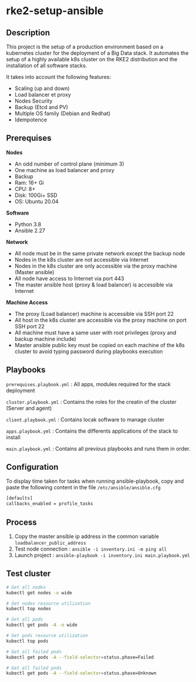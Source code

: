 # **rke2-setup-ansible**

## **Description**

This project is the setup of a production environment based on a kubernetes cluster for the deployment of a Big Data stack. It automates the setup of a highly available k8s cluster on the RKE2 distribution and the installation of all software stacks.

It takes into account the following features:

* Scaling (up and down)
* Load balancer et proxy
* Nodes Security
* Backup (Etcd and PV)
* Multiple OS family (Debian and Redhat)
* Idempotence

## **Prerequises**

**Nodes**

* An odd number of control plane (minimum 3)
* One machine as load balancer and proxy
* Backup
* Ram: 16+ Gi
* CPU: 8+
* Disk: 100Gi+ SSD
* OS: Ubuntu 20.04

**Software**

* Python 3.8
* Ansible 2.27

**Network**

* All node must be in the same private network except the backup node
* Nodes in the k8s cluster are not accessible via Internet
* Nodes in the k8s cluster are only accessible via the proxy machine (Master ansible)
* All node have access to Internet via port 443
* The master ansible host (proxy & load balancer) is accessible via Internet

**Machine Access**

* The proxy (Load balancer) machine is accessible via SSH port 22
* All host in the k8s cluster are accessible via the proxy machine on port SSH port 22
* All machine must have a same user with root privileges (proxy and backup machine include)
* Master ansible public key must be copied on each machine of the k8s cluster to avoid typing password during playbooks execution

## **Playbooks**

`prerequises.playbook.yml`  : All apps, modules required for the stack deployment

`cluster.playbook.yml` : Contains the roles for the creatin of the cluster (Server and agent)

`client.playbook.yml` : Contains locak software to manage cluster

`apps.playbook.yml` : Contains the differents applications of the stack to install

`main.playbook.yml` : Contains all previous playbooks and runs them in order.

## **Configuration**

To display time taken for tasks when running ansible-playbook, copy and paste the following content in the file `/etc/ansible/ansible.cfg`

```bash
[defaults]
callbacks_enabled = profile_tasks
```

## **Process**

1. Copy the master ansible ip address in the common variable `loadbalancer_public_address`
2. Test node connection : `ansible -i inventory.ini -m ping all`
3. Launch project : `ansible-playbook -i inventory.ini main.playbook.yml`

## **Test cluster**

```bash
# Get all nodes
kubectl get nodes -o wide

# Get nodes resource utilization
kubectl top nodes 

# Get all pods
kubectl get pods -A -o wide

# Get pods resource utilization
kubectl top pods 

# Get all failed pods
kubectl get pods -A --field-selector=status.phase=Failed

# Get all failed pods
kubectl get pods -A --field-selector=status.phase=Unknown
```

